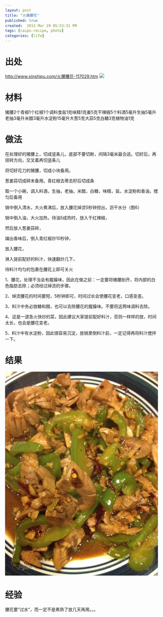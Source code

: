 ```yaml
---
layout: post
title: "火爆腰花"
published: true
created:  2013 Mar 29 05:53:31 PM
tags: [caipu-recipe, photo]
categories: [life]
---
```


# 出处

<http://www.xinshipu.com/火爆腰花-117029.htm>
![](http://xinshipu.cn/20110903/smallImage1/1315032806618.jpg)

# 材料

猪腰2个青椒1个红椒1个调料食盐1克味精1克姜5克干辣椒5个料酒5毫升生抽5毫升老抽3毫升米醋3毫升水淀粉15毫升大葱5克大蒜5克白糖3克植物油1克

# 做法

 在处理好的猪腰上，切成竖条儿，底部不要切断，间隔3毫米最合适。切好后，再扭转方向，交叉着再切竖条儿 

 将切好花刀的猪腰，切成小块备用。

 葱姜蒜切成碎末备用。青红椒去蒂去籽后切成条 

 取一个小碗，调入料酒，生抽，老抽，米醋，白糖，味精，盐，水淀粉和香油，搅匀后备用 

 锅中倒入清水，大火煮沸后，放入腰花焯烫5秒钟捞出，沥干水分（图6） 

 锅中倒入油，大火加热，待油5成热时，放入干红辣椒，

 然后放人葱姜蒜碎，
 
 煸出香味后，倒入青红椒炒10秒钟，

 放入腰花，

 淋入提前配好的料汁，快速翻炒几下，

 待料汁均匀的包裹在腰花上即可关火 

 1、腰花，处理不当会有腥臊味，因此在做之前：一定要将猪腰剖开，将内部的白色脂肪去除；必须经过焯烫的步骤。 

 2、焯烫腰花的时间要短，5秒钟即可，时间过长会使腰花变老，口感变差。 

 3、料汁中务必放糖和醋，也可以去除腰花的腥臊味。不要将这两味调料去除。 

 4、这是一道急火快炒的菜，因此建议大家提前配好料汁，否则一样样的放，时间太长，也会是腰花变老。 

 5、料汁中有水淀粉，因此很容易沉淀，放锅里倒料汁前，一定记得再将料汁搅拌一下。


# 结果
![huobaoyaohua](/images/huobaoyaohua-1024x768.JPG "huobaoyaohua")

# 经验

腰花要“过水”，而一定不是煮熟了放几天再用。。。

